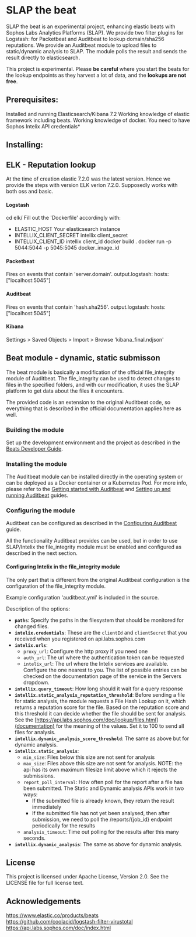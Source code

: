 # SLAP the beat
SLAP the beat is an experimental project, enhancing elastic beats with Sophos Labs Analytics Platforms (SLAP).
We provide two filter plugins for Logstash: for Packetbeat and Auditbeat to lookup domain/sha256 reputations.
We provide an Auditbeat module to upload files to static/dynamic analysis to SLAP. The module polls the result and sends the result directly to elasticsearch.

This project is experimental. Please **be careful** where you start the beats for the lookup endpoints as they harvest a lot of data, and the **lookups are not free**.

##  Prerequisites:
Installed and running Elasticsearch/Kibana 7.2
Working knowledge of elastic framework including beats.
Working knowledge of docker.
You need to have Sophos Intelix API credentials*

## Installing:
## ELK - Reputation lookup
At the time of creation elastic 7.2.0 was the latest version. Hence we provide the steps with version ELK verion 7.2.0. Supposedly works with both oss and basic.
#### Logstash
cd elk/
Fill out the 'Dockerfile' accordingly with:
- ELASTIC_HOST Your elasticsearch instance
- INTELLIX_CLIENT_SECRET intellix client_secret
- INTELLIX_CLIENT_ID intellix client_id
docker build .
docker run -p 5044:5044 -p 5045:5045 docker_image_id
#### Packetbeat
Fires on events that contain 'server.domain'.
output.logstash:
	hosts: ["localhost:5045"]
#### Auditbeat
Fires on events that contain 'hash.sha256'.
output.logstash:
	hosts: ["localhost:5045"]
#### Kibana
Settings > Saved Objects > Import > Browse 'kibana_final.ndjson'

## Beat module - dynamic, static submisson
The beat module is basically a modification of the official file_integrity module of Auditbeat. The file_integrity can be used to detect changes to files in the specified folders, and with our modification, it uses the SLAP platform to get data about the files it encounters.

The provided code is an extension to the original Auditbeat code, so everything that is described in the official documentation applies here as well.

### Building the module
Set up the development environment and the project as described in the [Beats Developer Guide](https://www.elastic.co/guide/en/beats/devguide/7.5/index.html).

### Installing the module
The Auditbeat module can be installed directly in the operating system or can be deployed as a Docker container or a Kubernetes Pod. For more info, please refer to the [Getting started with Auditbeat](https://www.elastic.co/guide/en/beats/auditbeat/current/auditbeat-getting-started.html) and [Setting up and running Auditbeat](https://www.elastic.co/guide/en/beats/auditbeat/current/setting-up-and-running.html) guides.

### Configuring the module
Auditbeat can be configured as described in the [Configuring Auditbeat](https://www.elastic.co/guide/en/beats/auditbeat/current/configuring-howto-auditbeat.html) guide.

All the functionality Auditbeat provides can be used, but in order to use SLAP/Intelix the file_integrity module must be enabled and configured as described in the next section.

#### Configuring Intelix in the file_integrity module
The only part that is different from the original Auditbeat configuration is the configuration of the file_integrity module.

Example configuration 'auditbeat.yml' is included in the source.

Description of the options:
- **`paths`**: Specify the paths in the filesystem that should be monitored for changed files.
- **`intelix.credentials`**: These are the `clientId` and `clientSecret` that you received when you registered on api.labs.sophos.com
- **`intelix.urls`**:
  - `proxy_url`: Configure the http proxy if you need one
  - `auth_url`: The url where the authentication token can be requested
  - `intelix_url`: The url where the Intelix services are available. Configure the one nearest to you. The list of possible entries can be checked on the documentation page of the service in the Servers dropdown.
- **`intellix.query_timeout`**: How long should it wait for a query response
- **`intellix.static_analysis_reputation_threshold`**: Before sending a file for static analysis, the module requests a File Hash Lookup on it, which returns a reputation score for the file. Based on the reputation score and this threshold it can decide whether the file should be sent for analysis.
  See the [https://api.labs.sophos.com/doc/lookup/files.html](documentation) for the meaning of the values.
  Set it to 100 to send all files for analysis.
- **`intellix.dynamic_analysis_score_threshold`**: The same as above but for dynamic analysis.
- **`intellix.static_analysis`**:
  - `min_size`: Files below this size are not sent for analysis
  - `max_size`: Files above this size are not sent for analysis.
    NOTE: the api has its own maximum filesize limit above which it rejects the submissions.
  - `report_poll_interval`: How often poll for the report after a file has been submitted.
    The Static and Dynamic analysis APIs work in two ways:
    - If the submitted file is already known, they return the result immediately
    - If the submitted file has not yet been analysed, then after submission, we need to poll the /reports/{job_id} endpoint periodically for the results
  - `analysis_timeout`: Time out polling for the results after this many seconds.
- **`intellix.dynamic_analysis`**: The same as above for dynamic analysis.


## License
This project is licensed under Apache License, Version 2.0. See the LICENSE file for full license text.

## Acknowledgements
https://www.elastic.co/products/beats
https://github.com/coolacid/logstash-filter-virustotal
https://api.labs.sophos.com/doc/index.html
